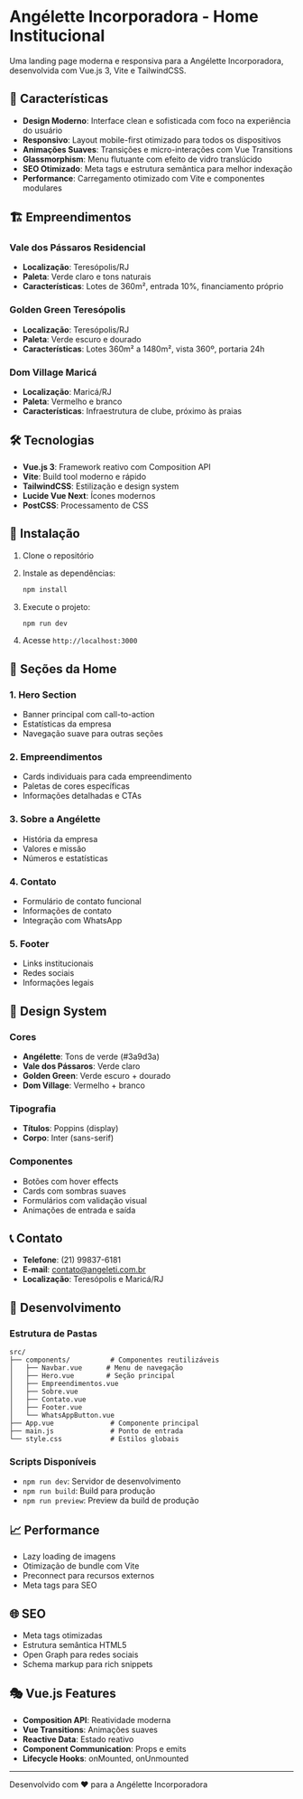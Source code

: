 # Angélette Incorporadora - Home Institucional

Uma landing page moderna e responsiva para a Angélette Incorporadora, desenvolvida com Vue.js 3, Vite e TailwindCSS.

## 🎯 Características

- **Design Moderno**: Interface clean e sofisticada com foco na experiência do usuário
- **Responsivo**: Layout mobile-first otimizado para todos os dispositivos
- **Animações Suaves**: Transições e micro-interações com Vue Transitions
- **Glassmorphism**: Menu flutuante com efeito de vidro translúcido
- **SEO Otimizado**: Meta tags e estrutura semântica para melhor indexação
- **Performance**: Carregamento otimizado com Vite e componentes modulares

## 🏗️ Empreendimentos

### Vale dos Pássaros Residencial
- **Localização**: Teresópolis/RJ
- **Paleta**: Verde claro e tons naturais
- **Características**: Lotes de 360m², entrada 10%, financiamento próprio

### Golden Green Teresópolis
- **Localização**: Teresópolis/RJ
- **Paleta**: Verde escuro e dourado
- **Características**: Lotes 360m² a 1480m², vista 360º, portaria 24h

### Dom Village Maricá
- **Localização**: Maricá/RJ
- **Paleta**: Vermelho e branco
- **Características**: Infraestrutura de clube, próximo às praias

## 🛠️ Tecnologias

- **Vue.js 3**: Framework reativo com Composition API
- **Vite**: Build tool moderno e rápido
- **TailwindCSS**: Estilização e design system
- **Lucide Vue Next**: Ícones modernos
- **PostCSS**: Processamento de CSS

## 🚀 Instalação

1. Clone o repositório
2. Instale as dependências:
   ```bash
   npm install
   ```

3. Execute o projeto:
   ```bash
   npm run dev
   ```

4. Acesse `http://localhost:3000`

## 📱 Seções da Home

### 1. **Hero Section**
- Banner principal com call-to-action
- Estatísticas da empresa
- Navegação suave para outras seções

### 2. **Empreendimentos**
- Cards individuais para cada empreendimento
- Paletas de cores específicas
- Informações detalhadas e CTAs

### 3. **Sobre a Angélette**
- História da empresa
- Valores e missão
- Números e estatísticas

### 4. **Contato**
- Formulário de contato funcional
- Informações de contato
- Integração com WhatsApp

### 5. **Footer**
- Links institucionais
- Redes sociais
- Informações legais

## 🎨 Design System

### Cores
- **Angélette**: Tons de verde (#3a9d3a)
- **Vale dos Pássaros**: Verde claro
- **Golden Green**: Verde escuro + dourado
- **Dom Village**: Vermelho + branco

### Tipografia
- **Títulos**: Poppins (display)
- **Corpo**: Inter (sans-serif)

### Componentes
- Botões com hover effects
- Cards com sombras suaves
- Formulários com validação visual
- Animações de entrada e saída

## 📞 Contato

- **Telefone**: (21) 99837-6181
- **E-mail**: contato@angeleti.com.br
- **Localização**: Teresópolis e Maricá/RJ

## 🔧 Desenvolvimento

### Estrutura de Pastas
```
src/
├── components/          # Componentes reutilizáveis
│   ├── Navbar.vue      # Menu de navegação
│   ├── Hero.vue        # Seção principal
│   ├── Empreendimentos.vue
│   ├── Sobre.vue
│   ├── Contato.vue
│   ├── Footer.vue
│   └── WhatsAppButton.vue
├── App.vue              # Componente principal
├── main.js              # Ponto de entrada
└── style.css            # Estilos globais
```

### Scripts Disponíveis
- `npm run dev`: Servidor de desenvolvimento
- `npm run build`: Build para produção
- `npm run preview`: Preview da build de produção

## 📈 Performance

- Lazy loading de imagens
- Otimização de bundle com Vite
- Preconnect para recursos externos
- Meta tags para SEO

## 🌐 SEO

- Meta tags otimizadas
- Estrutura semântica HTML5
- Open Graph para redes sociais
- Schema markup para rich snippets

## 🎭 Vue.js Features

- **Composition API**: Reatividade moderna
- **Vue Transitions**: Animações suaves
- **Reactive Data**: Estado reativo
- **Component Communication**: Props e emits
- **Lifecycle Hooks**: onMounted, onUnmounted

---

Desenvolvido com ❤️ para a Angélette Incorporadora